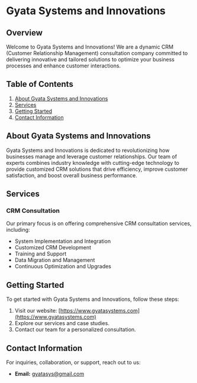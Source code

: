 Gyata Systems and Innovations
=============================

Overview
--------

Welcome to Gyata Systems and Innovations! We are a dynamic CRM (Customer Relationship Management) consultation company committed to delivering innovative and tailored solutions to optimize your business processes and enhance customer interactions.

Table of Contents
-----------------

1.  [About Gyata Systems and Innovations](#about)
2.  [Services](#services)
3.  [Getting Started](#getting-started)
4.  [Contact Information](#contact-information)

About Gyata Systems and Innovations<a name="about"></a>
-------------------------------------------------------

Gyata Systems and Innovations is dedicated to revolutionizing how businesses manage and leverage customer relationships. Our team of experts combines industry knowledge with cutting-edge technology to provide customized CRM solutions that drive efficiency, improve customer satisfaction, and boost overall business performance.

Services<a name="services"></a>
-------------------------------

### CRM Consultation

Our primary focus is on offering comprehensive CRM consultation services, including:

*   System Implementation and Integration
*   Customized CRM Development
*   Training and Support
*   Data Migration and Management
*   Continuous Optimization and Upgrades

Getting Started<a name="getting-started"></a>
---------------------------------------------

To get started with Gyata Systems and Innovations, follow these steps:

1.  Visit our website: [https://www.gyatasystems.com](https://www.gyatasystems.com)
2.  Explore our services and case studies.
3.  Contact our team for a personalized consultation.

Contact Information<a name="contact-information"></a>
-----------------------------------------------------

For inquiries, collaboration, or support, reach out to us:

*   **Email:** gyatasys@gmail.com
